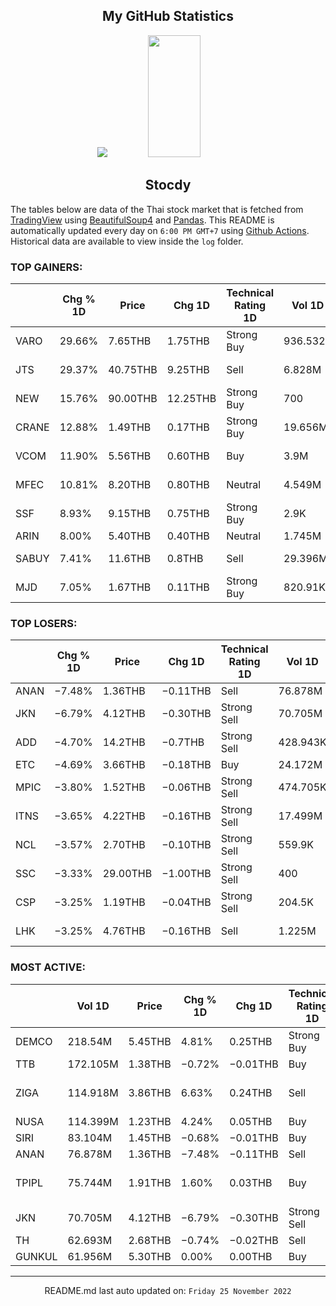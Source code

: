 <div align="center">

## My GitHub Statistics
<img src="https://github-readme-streak-stats.herokuapp.com/?user=nopnopwei&theme=black-ice&hide_border=true&stroke=0000&background=0D1117&ring=FFE573&fire=FF8623&currStreakLabel=FF8623" />
<img width="41%" height="195px" src="https://github-readme-stats.vercel.app/api/top-langs/?username=nopnopwei&layout=compact&hide_border=true&title_color=FEE473&text_color=FFFFFF&bg_color=0d1117" />
    
## Stocdy
<div align="left">

The tables below are data of the Thai stock market that is fetched from [TradingView](https://www.tradingview.com/markets/stocks-thailand/market-movers-all-stocks/) using [BeautifulSoup4](https://www.crummy.com/software/BeautifulSoup/bs4/doc/) and [Pandas](https://pandas.pydata.org). This README is automatically updated every day on `6:00 PM GMT+7` using [Github Actions](https://www.tradingview.com/markets/stocks-thailand/market-movers-all-stocks/). Historical data are available to view inside the `log` folder.
### TOP GAINERS:
|       | Chg % 1D   | Price    | Chg 1D   | Technical Rating 1D   | Vol 1D   | Volume * Price 1D   | Market cap   | P/E(TTM)   | EPS(TTM)   | Sector                 | Sector Chg % 1D   |
|-------|------------|----------|----------|-----------------------|----------|---------------------|--------------|------------|------------|------------------------|-------------------|
| VARO  | 29.66%     | 7.65THB  | 1.75THB  | Strong Buy            | 936.532K | 7.164M              | 589.422MTHB  | —          | −0.41THB   | Producer Manufacturing | +0.33%            |
| JTS   | 29.37%     | 40.75THB | 9.25THB  | Sell                  | 6.828M   | 278.248M            | 22.253BTHB   | 107.95     | 0.29THB    | Technology Services    | +8.13%            |
| NEW   | 15.76%     | 90.00THB | 12.25THB | Strong Buy            | 700      | 63K                 | 777.5MTHB    | 8.49       | 9.16THB    | Health Services        | −0.90%            |
| CRANE | 12.88%     | 1.49THB  | 0.17THB  | Strong Buy            | 19.656M  | 29.287M             | 1.001BTHB    | —          | −0.29THB   | Finance                | −0.05%            |
| VCOM  | 11.90%     | 5.56THB  | 0.60THB  | Buy                   | 3.9M     | 21.648M             | 1.523BTHB    | 13.23      | 0.37THB    | Technology Services    | +8.13%            |
| MFEC  | 10.81%     | 8.20THB  | 0.80THB  | Neutral               | 4.549M   | 37.305M             | 3.267BTHB    | 13.36      | 0.55THB    | Technology Services    | +8.13%            |
| SSF   | 8.93%      | 9.15THB  | 0.75THB  | Strong Buy            | 2.9K     | 26.535K             | 2.268BTHB    | 17.30      | 0.49THB    | Consumer Non-Durables  | −0.31%            |
| ARIN  | 8.00%      | 5.40THB  | 0.40THB  | Neutral               | 1.745M   | 9.423M              | 3BTHB        | —          | −0.09THB   | Finance                | −0.05%            |
| SABUY | 7.41%      | 11.6THB  | 0.8THB   | Sell                  | 29.396M  | 340.992M            | 15.457BTHB   | 14.65      | 0.76THB    | Distribution Services  | +0.49%            |
| MJD   | 7.05%      | 1.67THB  | 0.11THB  | Strong Buy            | 820.91K  | 1.371M              | 1.342BTHB    | —          | −0.50THB   | Finance                | −0.05%            |
### TOP LOSERS:
|      | Chg % 1D   | Price    | Chg 1D   | Technical Rating 1D   | Vol 1D   | Volume * Price 1D   | Market cap   | P/E(TTM)   | EPS(TTM)   | Sector                | Sector Chg % 1D   |
|------|------------|----------|----------|-----------------------|----------|---------------------|--------------|------------|------------|-----------------------|-------------------|
| ANAN | −7.48%     | 1.36THB  | −0.11THB | Sell                  | 76.878M  | 104.554M            | 6.124BTHB    | —          | −0.25THB   | Finance               | −0.05%            |
| JKN  | −6.79%     | 4.12THB  | −0.30THB | Strong Sell           | 70.705M  | 291.305M            | 2.846BTHB    | 24.15      | 0.24THB    | Consumer Services     | −0.20%            |
| ADD  | −4.70%     | 14.2THB  | −0.7THB  | Strong Sell           | 428.943K | 6.091M              | 2.384BTHB    | 34.73      | 0.43THB    | Technology Services   | +8.13%            |
| ETC  | −4.69%     | 3.66THB  | −0.18THB | Buy                   | 24.172M  | 88.469M             | 8.602BTHB    | 47.94      | 0.08THB    | Utilities             | −0.68%            |
| MPIC | −3.80%     | 1.52THB  | −0.06THB | Strong Sell           | 474.705K | 721.552K            | 2.054BTHB    | 65.56      | 0.02THB    | Consumer Services     | −0.20%            |
| ITNS | −3.65%     | 4.22THB  | −0.16THB | Strong Sell           | 17.499M  | 73.845M             | —            | —          | —          | Technology Services   | +8.13%            |
| NCL  | −3.57%     | 2.70THB  | −0.10THB | Strong Sell           | 559.9K   | 1.512M              | 1.479BTHB    | 40.11      | 0.07THB    | Transportation        | −0.57%            |
| SSC  | −3.33%     | 29.00THB | −1.00THB | Strong Sell           | 400      | 11.6K               | 7.977BTHB    | 630.25     | 0.05THB    | Consumer Non-Durables | −0.31%            |
| CSP  | −3.25%     | 1.19THB  | −0.04THB | Strong Sell           | 204.5K   | 243.355K            | 610.288MTHB  | —          | −0.00THB   | Non-Energy Minerals   | +0.31%            |
| LHK  | −3.25%     | 4.76THB  | −0.16THB | Sell                  | 1.225M   | 5.831M              | 1.884BTHB    | 10.63      | 0.46THB    | Non-Energy Minerals   | +0.31%            |
### MOST ACTIVE:
|        | Vol 1D   | Price   | Chg % 1D   | Chg 1D   | Technical Rating 1D   | Volume * Price 1D   | Market cap   | P/E(TTM)   | EPS(TTM)   | Sector              | Sector Chg % 1D   |
|--------|----------|---------|------------|----------|-----------------------|---------------------|--------------|------------|------------|---------------------|-------------------|
| DEMCO  | 218.54M  | 5.45THB | 4.81%      | 0.25THB  | Strong Buy            | 1.191B              | 3.798BTHB    | —          | −0.11THB   | Industrial Services | +0.29%            |
| TTB    | 172.105M | 1.38THB | −0.72%     | −0.01THB | Buy                   | 237.505M            | 134.306BTHB  | 10.28      | 0.14THB    | Finance             | −0.05%            |
| ZIGA   | 114.918M | 3.86THB | 6.63%      | 0.24THB  | Sell                  | 443.582M            | 2.516BTHB    | —          | −0.07THB   | Non-Energy Minerals | +0.31%            |
| NUSA   | 114.399M | 1.23THB | 4.24%      | 0.05THB  | Buy                   | 140.71M             | 13.737BTHB   | —          | −0.06THB   | Finance             | −0.05%            |
| SIRI   | 83.104M  | 1.45THB | −0.68%     | −0.01THB | Buy                   | 120.5M              | 21.733BTHB   | 8.78       | 0.17THB    | Finance             | −0.05%            |
| ANAN   | 76.878M  | 1.36THB | −7.48%     | −0.11THB | Sell                  | 104.554M            | 6.124BTHB    | —          | −0.25THB   | Finance             | −0.05%            |
| TPIPL  | 75.744M  | 1.91THB | 1.60%      | 0.03THB  | Buy                   | 144.67M             | 35.958BTHB   | 4.60       | 0.41THB    | Non-Energy Minerals | +0.31%            |
| JKN    | 70.705M  | 4.12THB | −6.79%     | −0.30THB | Strong Sell           | 291.305M            | 2.846BTHB    | 24.15      | 0.24THB    | Consumer Services   | −0.20%            |
| TH     | 62.693M  | 2.68THB | −0.74%     | −0.02THB | Sell                  | 168.018M            | 2.606BTHB    | 11.65      | 0.25THB    | Finance             | −0.05%            |
| GUNKUL | 61.956M  | 5.30THB | 0.00%      | 0.00THB  | Buy                   | 328.368M            | 47.077BTHB   | 14.14      | 0.37THB    | Utilities           | −0.68%            |
<hr>
<div align="center">

README.md last auto updated on: `Friday 25 November 2022`
<br>
</div>
    